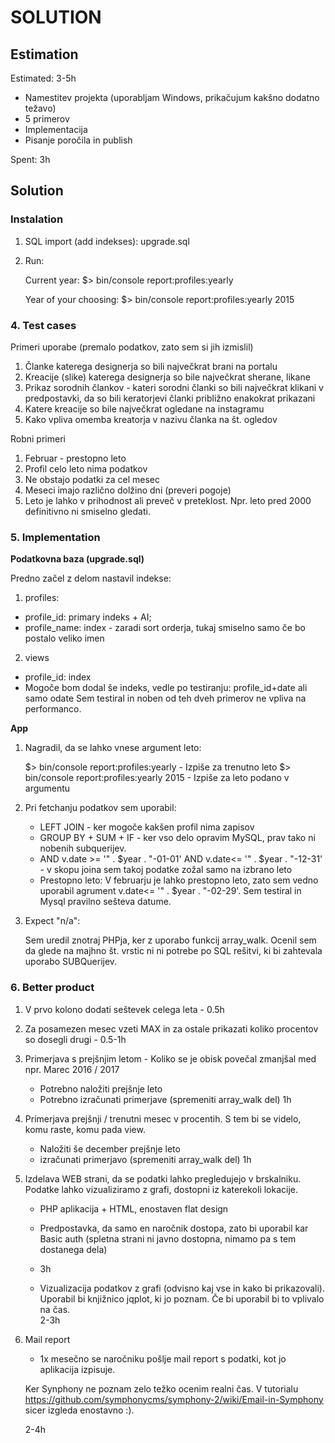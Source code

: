 SOLUTION
========

Estimation
----------
Estimated: 3-5h
  - Namestitev projekta (uporabljam Windows, prikačujum kakšno dodatno težavo)
  - 5 primerov
  - Implementacija  
  - Pisanje poročila in publish
  
Spent: 3h


Solution
--------

### Instalation
1. SQL import (add indekses): upgrade.sql

2. Run: 

    Current year: $> bin/console report:profiles:yearly

    Year of your choosing: $> bin/console report:profiles:yearly 2015

### 4. Test cases
 
 Primeri uporabe (premalo podatkov, zato sem si jih izmislil)
 1. Članke katerega designerja so bili največkrat brani na portalu
 2. Kreacije (slike) katerega designerja so bile največkrat sherane, likane
 3. Prikaz sorodnih člankov - kateri sorodni članki so bili največkrat klikani v predpostavki, da so bili keratorjevi članki približno enakokrat prikazani
 4. Katere kreacije so bile največkrat ogledane na instagramu
 5. Kako vpliva omemba kreatorja v nazivu članka na št. ogledov
 
 Robni primeri
 1. Februar - prestopno leto
 2. Profil celo leto nima podatkov
 3. Ne obstajo podatki za cel mesec
 4. Meseci imajo različno dolžino dni (preveri pogoje)
 5. Leto je lahko v prihodnost ali preveč v preteklost. Npr. leto pred 2000 definitivno ni smiselno gledati. 
 
 
 
### 5. Implementation
**Podatkovna baza (upgrade.sql)**

Predno začel z delom nastavil indekse:

  1. profiles: 
   - profile_id: primary indeks + AI;
   - profile_name: index - zaradi sort orderja, tukaj smiselno samo če bo postalo veliko imen
   
  2. views
   - profile_id: index
   - Mogoče bom dodal še indeks, vedle po testiranju:  profile_id+date ali samo odate
      Sem testiral in noben od teh dveh primerov ne vpliva na performanco. 
 
**App**
  
1. Nagradil, da se lahko vnese argument leto:
    
    $> bin/console report:profiles:yearly - Izpiše za trenutno leto
    $> bin/console report:profiles:yearly 2015 - Izpiše za leto podano v argumentu


2. Pri fetchanju podatkov sem uporabil:
      - LEFT JOIN - ker mogoče kakšen profil nima zapisov
      - GROUP BY + SUM + IF - ker vso delo opravim MySQL, prav tako ni nobenih subquerijev. 
      - AND v.date >= '" . $year . "-01-01' AND v.date<= '" . $year . "-12-31' - v skopu joina sem takoj podatke zožal samo na izbrano leto
      - Prestopno leto: V februarju je lahko prestopno leto, zato sem vedno uporabil agrument v.date<= '" . $year . "-02-29'. Sem testiral in Mysql pravilno sešteva datume.
      
3. Expect "n/a": 

    Sem uredil znotraj PHPja, ker z uporabo funkcij array_walk. Ocenil sem da glede na majhno št. vrstic ni ni potrebe po SQL rešitvi, ki bi zahtevala uporabo SUBQuerijev. 
 

### 6. Better product

1. V prvo kolono dodati seštevek celega leta - 0.5h
2. Za posamezen mesec vzeti MAX in za ostale prikazati koliko procentov so dosegli drugi - 0.5-1h
3. Primerjava s prejšnjim letom - Koliko se je obisk povečal zmanjšal med npr. Marec 2016 / 2017 
   - Potrebno naložiti prejšnje leto
   - Potrebno izračunati primerjave  (spremeniti array_walk del)
   1h
4. Primerjava prejšnji / trenutni mesec v procentih. S tem bi se videlo, komu raste, komu pada view. 
   - Naložiti še december prejšnje leto
   - izračunati primerjavo (spremeniti array_walk del)
   1h
5. Izdelava WEB strani, da se podatki lahko pregledujejo v brskalniku. Podatke lahko vizualiziramo z grafi, dostopni iz katerekoli lokacije. 
   - PHP aplikacija + HTML, enostaven flat design
   - Predpostavka, da samo en naročnik dostopa, zato bi uporabil kar Basic auth (spletna strani ni javno dostopna, nimamo pa s tem dostanega dela)
   - 3h
   
   - Vizualizacija podatkov z grafi (odvisno kaj vse in kako bi prikazovali). Uporabil bi knjižnico jqplot, ki jo poznam. Če bi uporabil bi to vplivalo na čas.    
   2-3h
6. Mail report
   - 1x mesečno se naročniku pošlje mail report s podatki, kot jo aplikacija izpisuje. 
   
   Ker Synphony ne poznam zelo težko ocenim realni čas. V tutorialu https://github.com/symphonycms/symphony-2/wiki/Email-in-Symphony sicer izgleda enostavno :).
    
   2-4h
  

    
 


 




